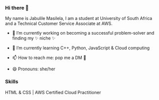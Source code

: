 ### Hi there 👋

My name is Jabulile Masilela, I am a student at University of South Africa and a Technical Customer Service Associate at AWS.

- 🔭 I’m currently working on becoming a successful problem-solver and finding my ✨ niche ✨ 
- 🌱 I’m currently learning C++, Python, JavaScript & Cloud computing

- 📫 How to reach me: pop me a DM  🛝 
- 😄 Pronouns: she/her

### Skills
HTML & CSS | AWS Certified Cloud Practitioner

